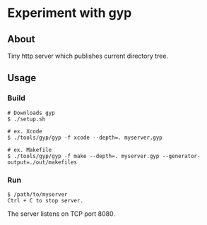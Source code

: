Experiment with gyp
====================

## About
Tiny http server which publishes current directory tree.

## Usage

### Build
```
# Downloads gyp
$ ./setup.sh

# ex. Xcode
$ ./tools/gyp/gyp -f xcode --depth=. myserver.gyp

# ex. Makefile
$ ./tools/gyp/gyp -f make --depth=. myserver.gyp --generator-output=./out/makefiles
```

### Run
```
$ /path/to/myserver
Ctrl + C to stop server.
```
The server listens on TCP port 8080.
